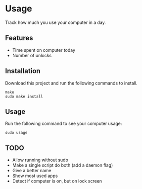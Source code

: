 # Usage
Track how much you use your computer in a day.

## Features
* Time spent on computer today
* Number of unlocks

## Installation
Download this project and run the following commands to install.

```shell
make
sudo make install
```

## Usage
Run the following command to see your computer usage:

```shell
sudo usage
```

## TODO
* Allow running without sudo
* Make a single script do both (add a daemon flag)
* Give a better name
* Show most used apps
* Detect if computer is on, but on lock screen